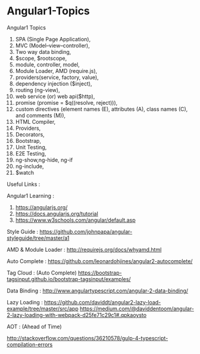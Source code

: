 # Angular1-Topics
Angular1 Topics

1. SPA (Single Page Application), 
2. MVC (Model–view–controller),
3. Two way data binding,
4. $scope, $rootscope,
5. module, controller, model,
6. Module Loader, AMD (require.js),
7. providers(service, factory, value),
8. dependency injection ($inject),
9. routing (ng-view),
10. web service (or) web api($http),
11. promise (promise = $q((resolve, reject))),
12. custom directives (element names (E), attributes (A), class names (C), and comments (M)),
13. HTML Compiler,
14. Providers,
15. Decorators,
16. Bootstrap,
17. Unit Testing,
18. E2E Testing,
19. ng-show,ng-hide, ng-if
20. ng-include,
21. $watch

Useful Links :

Angular1 Learning :
1. https://angularjs.org/
2. https://docs.angularjs.org/tutorial
3. https://www.w3schools.com/angular/default.asp

Style Guide : https://github.com/johnpapa/angular-styleguide/tree/master/a1

AMD & Module Loader : http://requirejs.org/docs/whyamd.html

Auto Complete :
https://github.com/leonardohjines/angular2-autocomplete/
 
Tag Cloud : (Auto Complete)
https://bootstrap-tagsinput.github.io/bootstrap-tagsinput/examples/
 
Data Binding :
http://www.angulartypescript.com/angular-2-data-binding/
 
Lazy Loading :
https://github.com/daviddt/angular2-lazy-load-example/tree/master/src/app
https://medium.com/@daviddentoom/angular-2-lazy-loading-with-webpack-d25fe71c29c1#.qpkaoysto
 
AOT : (Ahead of Time)
 
http://stackoverflow.com/questions/36210578/gulp-4-typescript-compilation-errors 

